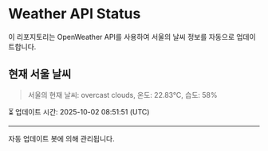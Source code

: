 
# Weather API Status

이 리포지토리는 OpenWeather API를 사용하여 서울의 날씨 정보를 자동으로 업데이트합니다.

## 현재 서울 날씨
> 서울의 현재 날씨: overcast clouds, 온도: 22.83°C, 습도: 58%

⏳ 업데이트 시간: 2025-10-02 08:51:51 (UTC)

---
자동 업데이트 봇에 의해 관리됩니다.
